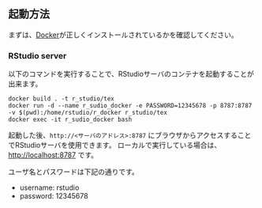 ## 起動方法

まずは、[Docker](https://docs.docker.com/installation/)が正しくインストールされているかを確認してください。

###  RStudio server
以下のコマンドを実行することで、RStudioサーバのコンテナを起動することが出来ます。

```shell
docker build . -t r_studio/tex
docker run -d --name r_sudio_docker -e PASSWORD=12345678 -p 8787:8787 -v $(pwd):/home/rstudio/r_docker r_studio/tex
docker exec -it r_sudio_docker bash
```
起動した後、`http://<サーバのアドレス>:8787` にブラウザからアクセスすることでRStudioサーバを使用できます。
ローカルで実行している場合は、 [http://localhost:8787](http://localhost:8787) です。

ユーザ名とパスワードは下記の通りです。

- username: rstudio
- password: 12345678
